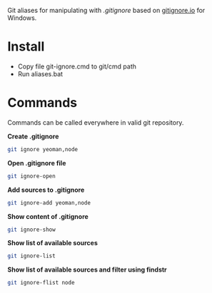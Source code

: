 Git aliases for manipulating with *.gitignore* based on [gitignore.io](https://www.gitignore.io/) for Windows.

# Install

  - Copy file git-ignore.cmd to git/cmd path
  - Run aliases.bat

# Commands

Commands can be called everywhere in valid git repository.

**Create .gitignore**
```sh
git ignore yeoman,node
```

**Open .gitignore file**
```sh
git ignore-open
```

**Add sources to .gitignore**

```sh
git ignore-add yeoman,node
```

**Show content of .gitignore**
```sh
git ignore-show
```

**Show list of available sources**
```sh
git ignore-list
```

**Show list of available sources and filter using findstr**
```sh
git ignore-flist node
```